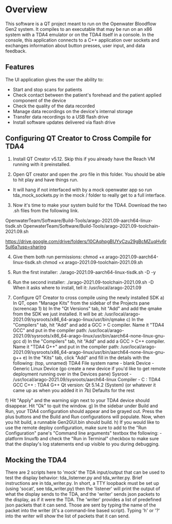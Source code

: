 # Overview
This software is a QT project meant to run on the Openwater Bloodflow Gen2 system. It compiles to an executable that may be run on an x86 system with a TDA4 emulator or on the TDA4 itself in a console. In the console, this application connects to a C++ application over sockets and exchanges information about button presses, user input, and data feedback. 

## Features
The UI application gives the user the ability to:
- Start and stop scans for patients
- Check contact between the patient's forehead and the patient applied component of the device
- Check the quality of the data recorded
- Manage data recordings on the device's internal storage
- Transfer data recordings to a USB flash drive
- Install software updates delivered via flash drive

## Configuring QT Creator to Cross Compile for TDA4

1. Install QT Creator v5.12. Skip this if you already have the Reach VM running with it preinstalled.

2. Open QT creator and open the .pro file in this folder. You should be able to hit play and have things run.
- It will hang if not interfaced with by a mock openwater app so run tda_mock_sockets.py in the mock / folder to really get to a full interface.

3. Now it's time to make your system build for the TDA4. Download the two .sh files from the following link.

OpenwaterTeam/Software/Build-Tools/arago-2021.09-aarch64-linux-tisdk.sh
OpenwaterTeam/Software/Build-Tools/arago-2021.09-toolchain-2021.09.sh

https://drive.google.com/drive/folders/10CAqhpgBUYyCzu29gBcMZuqHv6r5uI6a?usp=sharing

4. Give them both run permissions:
chmod +x arago-2021.09-aarch64-linux-tisdk.sh
chmod +x arago-2021.09-toolchain-2021.09.sh

5. Run the first installer:
./arago-2021.09-aarch64-linux-tisdk.sh -D -y

6. Run the second installer:
./arago-2021.09-toolchain-2021.09.sh  -D
When it asks where to install, tell it:
/usr/local/arago-2021.09

7. Configure QT Creator to cross compile using the newly installed SDK
a) In QT, open "Manage Kits" from the sidebar of the Projects pane (screencap 1)
b) In the "Qt Versions" tab, hit "Add" and add the qmake from the SDK we just installed. It will be at:
/usr/local/arago-2021.09/sysroots/x86_64-arago-linux/usr/bin/qmake
c) In the "Compilers" tab, hit "Add" and add a GCC > C compiler. Name it "TDA4 GCC" and put in the compiler path:
/usr/local/arago-2021.09/sysroots/x86_64-arago-linux/usr/bin/aarch64-none-linux-gnu-gcc
d) In the "Compilers" tab, hit "Add" and add a GCC > C++ compiler. Name it "TDA4 G++" and put in the compiler path:
/usr/local/arago-2021.09/sysroots/x86_64-arago-linux/usr/bin/aarch64-none-linux-gnu-g++
e) In the "Kits" tab, click "Add" and fill in the details with the following:
(top, unnamed) TDA4
File system name - blank
Device - Generic Linux Device
         (go create a new device if you'd like to get remote deployment running over in the Devices pane)
Sysroot - /usr/local/arago-2021.09/sysroots/aarch64-linux
Compiler - C :  TDA4 GCC 
           C++ : TDA4 G++
Qt version: Qt 5.14.2 (System) (or whatever it came up as when you added it in 7b)
Defaults for the rest

f) Hit "Apply" and the warning sign next to your TDA4 device should disappear. Hit "Ok" to quit the window.
g) In the sidebar under Build and Run, your TDA4 configuration should appear and be grayed out. Press the plus buttons and the Build and Run configurations will populate. Now, when you hit build, a runnable Gen2GUI.bin should build.
h) If you would like to use the remote deploy configuration, make sure to add to the "Run Configuration" pane's "Command line arguments" textbox the following:
-platform linuxfb
and check the "Run in Terminal" checkbox to make sure that the display's log statements end up visible to you during debugging.



## Mocking the TDA4

There are 2 scripts here to 'mock' the TDA input/output that can be
used to test the display behavior: tda_listerner.py and tda_writer.py. 
Brief instructions are in tda_writer.py. In short, a TTY loopback must 
be set up (using 'socat', see tda_writer.py) then the 'listener' will
print the output of what the display sends to the TDA, and the 'writer'
sends json packets to the display, as if it were the TDA. The 'writer'
provides a list of predefined json packets that it can send. Those
are sent by typing the name of the packet into the writer (it's a
command-line based script). Typing 'h' or '?' into the writer will
show the list of packets that it can send.


